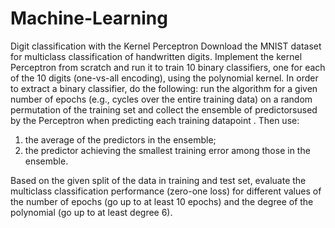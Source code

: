 # Machine-Learning
Digit classification with the Kernel Perceptron
Download the MNIST dataset for multiclass classification of handwritten digits. Implement the kernel Perceptron from scratch and run it to train 10 binary classifiers, one for each of the 10 digits (one-vs-all encoding), using the polynomial kernel. In order to extract a binary classifier, do the following: run the algorithm for a given number of epochs (e.g., cycles over the entire training data) on a random permutation of the training set and collect the ensemble of predictorsused by the Perceptron when predicting each training datapoint . Then use:

   1) the average of the predictors in the ensemble;
   2) the predictor achieving the smallest training error among those in the ensemble.

Based on the given split of the data in training and test set, evaluate the multiclass classification performance (zero-one loss) for different values of the number of epochs (go up to at least 10 epochs) and the degree of the polynomial (go up to at least degree 6). 
